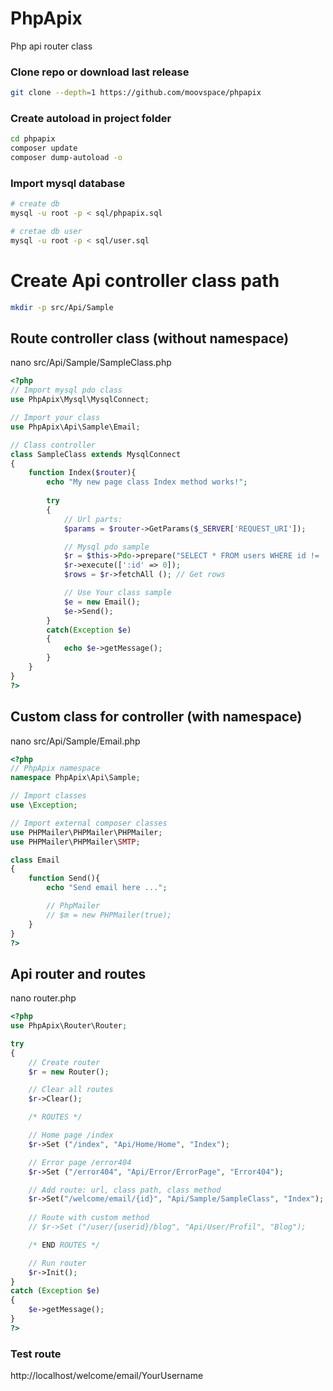 # PhpApix
Php api router class

### Clone repo or download last release
```bash
git clone --depth=1 https://github.com/moovspace/phpapix
```

### Create autoload in project folder
```bash
cd phpapix
composer update
composer dump-autoload -o
```

### Import mysql database
```bash
# create db
mysql -u root -p < sql/phpapix.sql

# cretae db user
mysql -u root -p < sql/user.sql
```

# Create Api controller class path
```bash
mkdir -p src/Api/Sample
```

## Route controller class (without namespace)
nano src/Api/Sample/SampleClass.php
```php
<?php
// Import mysql pdo class
use PhpApix\Mysql\MysqlConnect;

// Import your class
use PhpApix\Api\Sample\Email;

// Class controller
class SampleClass extends MysqlConnect
{
	function Index($router){
		echo "My new page class Index method works!";
		
		try
		{
			// Url parts: 			
			$params = $router->GetParams($_SERVER['REQUEST_URI']);

			// Mysql pdo sample			
			$r = $this->Pdo->prepare("SELECT * FROM users WHERE id != :id");
			$r->execute([':id' => 0]);
			$rows = $r->fetchAll (); // Get rows

			// Use Your class sample
			$e = new Email();
			$e->Send();
		}
		catch(Exception $e)
		{
			echo $e->getMessage();
		}
	}
}
?>
```

## Custom class for controller (with namespace)
nano src/Api/Sample/Email.php
```php
<?php
// PhpApix namespace
namespace PhpApix\Api\Sample;

// Import classes
use \Exception;

// Import external composer classes
use PHPMailer\PHPMailer\PHPMailer;
use PHPMailer\PHPMailer\SMTP;

class Email
{
	function Send(){		
		echo "Send email here ...";

		// PhpMailer
		// $m = new PHPMailer(true);
	}
}
?>
```

## Api router and routes
nano router.php
```php
<?php
use PhpApix\Router\Router;

try
{
    // Create router
    $r = new Router();

    // Clear all routes
    $r->Clear();

    /* ROUTES */

    // Home page /index
    $r->Set ("/index", "Api/Home/Home", "Index");

    // Error page /error404
    $r->Set ("/error404", "Api/Error/ErrorPage", "Error404");

    // Add route: url, class path, class method
    $r->Set("/welcome/email/{id}", "Api/Sample/SampleClass", "Index");
    
    // Route with custom method
    // $r->Set ("/user/{userid}/blog", "Api/User/Profil", "Blog");

    /* END ROUTES */

    // Run router
    $r->Init();
}
catch (Exception $e)
{	
    $e->getMessage();
}
?>
```

### Test route
http://localhost/welcome/email/YourUsername
